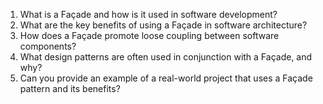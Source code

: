 

1. What is a Façade and how is it used in software development?
2. What are the key benefits of using a Façade in software architecture?
3. How does a Façade promote loose coupling between software components?
4. What design patterns are often used in conjunction with a Façade, and why?
5. Can you provide an example of a real-world project that uses a Façade pattern and its benefits?